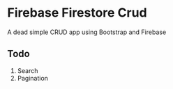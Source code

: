 # Firebase Firestore Crud
A dead simple CRUD app using Bootstrap and Firebase


## Todo
1. Search 
2. Pagination
